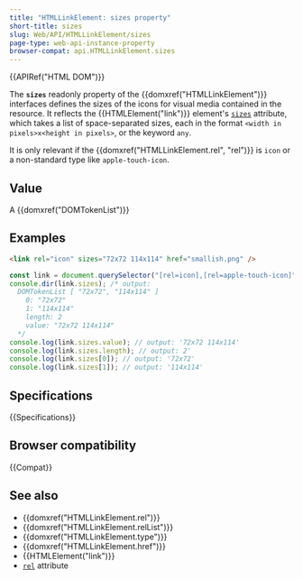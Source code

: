 ```yaml
---
title: "HTMLLinkElement: sizes property"
short-title: sizes
slug: Web/API/HTMLLinkElement/sizes
page-type: web-api-instance-property
browser-compat: api.HTMLLinkElement.sizes
---
```


{{APIRef("HTML DOM")}}

The **`sizes`** readonly property of the {{domxref("HTMLLinkElement")}} interfaces defines the sizes of the icons for visual media contained in the resource. It reflects the {{HTMLElement("link")}} element's [`sizes`](/en-US/docs/Web/HTML/Element/link#sizes) attribute, which takes a list of space-separated sizes, each in the format `<width in pixels>x<height in pixels>`, or the keyword `any`.

It is only relevant if the {{domxref("HTMLLinkElement.rel", "rel")}} is `icon` or a non-standard type like `apple-touch-icon`.

## Value

A {{domxref("DOMTokenList")}}

## Examples

```html
<link rel="icon" sizes="72x72 114x114" href="smallish.png" />
```

```js
const link = document.querySelector("[rel=icon],[rel=apple-touch-icon]");
console.dir(link.sizes); /* output:
  DOMTokenList [ "72x72", "114x114" ]
    0: "72x72"
    1: "114x114"
    length: 2
    value: "72x72 114x114"
  */
console.log(link.sizes.value); // output: '72x72 114x114'
console.log(link.sizes.length); // output: 2'
console.log(link.sizes[0]); // output: '72x72'
console.log(link.sizes[1]); // output: '114x114'
```

## Specifications

{{Specifications}}

## Browser compatibility

{{Compat}}

## See also

- {{domxref("HTMLLinkElement.rel")}}
- {{domxref("HTMLLinkElement.relList")}}
- {{domxref("HTMLLinkElement.type")}}
- {{domxref("HTMLLinkElement.href")}}
- {{HTMLElement("link")}}
- [`rel`](/en-US/docs/Web/HTML/Attributes/rel) attribute
